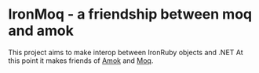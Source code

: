 IronMoq - a friendship between moq and amok
===========================================

This project aims to make interop between IronRuby objects and .NET 
At this point it makes friends of [Amok](http://github.com/chneukirchen/amok) and [Moq](http://code.google.com/p/moq/).

